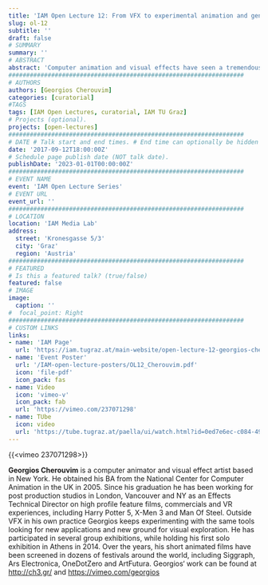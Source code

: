 ```yaml
---
title: 'IAM Open Lecture 12: From VFX to experimental animation and generative design'
slug: ol-12
subtitle: ''
draft: false
# SUMMARY
summary: ''
# ABSTRACT 
abstract: 'Computer animation and visual effects have seen a tremendous development over the past decades in a constant pursuit of recreating reality. The lecture will look into some of the processes borrowed from VFX and evolved into a series of experimental projects in computer animation and programming, based around procedural animation, growth algorithms and other bottom up behavioral systems, that best exemplify how a small set of rules can scale up and create complex forms and behaviors. This reappropriation of sophisticated tools and technology towards experimentation outside the realm of photo-realism, attempts to explore new visual territories and embrace the nature of the medium rather than disguise it.'
##################################################################
# AUTHORS 
authors: [Georgios Cherouvim]
categories: [curatorial]
#TAGS
tags: [IAM Open Lectures, curatorial, IAM TU Graz]
# Projects (optional).
projects: [open-lectures]
##################################################################
# DATE # Talk start and end times. # End time can optionally be hidden by prefixing the line with `#`.
date: '2017-09-12T18:00:00Z'
# Schedule page publish date (NOT talk date).
publishDate: '2023-01-01T00:00:00Z'
##################################################################
# EVENT NAME 
event: 'IAM Open Lecture Series'
# EVENT URL 
event_url: ''
##################################################################
# LOCATION 
location: 'IAM Media Lab'
address:
  street: 'Kronesgasse 5/3'
  city: 'Graz'
  region: 'Austria'
##################################################################
# FEATURED
# Is this a featured talk? (true/false)
featured: false
# IMAGE 
image:
  caption: ''
#  focal_point: Right
##################################################################
# CUSTOM LINKS 
links:
- name: 'IAM Page'
  url: 'https://iam.tugraz.at/main-website/open-lecture-12-georgios-cherouvim-from-vfx-to-experimental-animation-and-generative-design/'
- name: 'Event Poster'
  url: '/IAM-open-lecture-posters/OL12_Cherouvim.pdf'
  icon: 'file-pdf'
  icon_pack: fas
- name: Video
  icon: 'vimeo-v'
  icon_pack: fab
  url: 'https://vimeo.com/237071298'
- name: TUbe
  icon: video
  url: 'https://tube.tugraz.at/paella/ui/watch.html?id=0ed7e6ec-c084-4956-82da-d1579908355d'
---
```


{{<vimeo 237071298>}}

**Georgios Cherouvim** is a computer animator and visual effect artist based in New York. He obtained his BA from the National Center for Computer Animation in the UK in 2005. Since his graduation he has been working for post production studios in London, Vancouver and NY as an Effects Technical Director on high profile feature films, commercials and VR experiences, including Harry Potter 5, X-Men 3 and Man Of Steel. Outside VFX in his own practice Georgios keeps experimenting with the same tools looking for new applications and new ground for visual exploration. He has participated in several group exhibitions, while holding his first solo exhibition in Athens in 2014. Over the years, his short animated films have been screened in dozens of festivals around the world, including Siggraph, Ars Electronica, OneDotZero and ArtFutura.
Georgios‘ work can be found at http://ch3.gr/ and https://vimeo.com/georgios
<!--

IAM Open Lecture #12  
Georgios Cherouvim  
From VFX to experimental animation and generative design  
18:00 Tuesday 12 September 2017  
IAM Media Lab, Kronesgasse 5/3

Event poster https://iam.tugraz.at/wp-content/uploads/2017/09/OL_12_cherouvim.pdf
Original post: https://iam.tugraz.at/2017/09/open-lecture-12-cherouvim/
-->